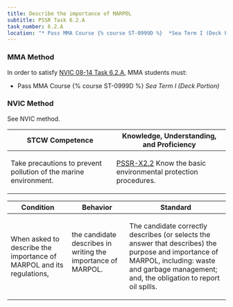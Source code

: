 ```yaml
---
title: Describe the importance of MARPOL
subtitle: PSSR Task 6.2.A 
task_number: 6.2.A
location: "* Pass MMA Course {% course ST-0999D %}  *Sea Term I (Deck Portion)*" 
---
```



### MMA Method

In order to satisfy  [NVIC 08-14  Task  6.2.A]({{site.baseurl}}/assets/images/nvic-08-14.pdf), MMA students must:

* Pass MMA Course {% course ST-0999D %}  *Sea Term I (Deck Portion)*


### NVIC Method

<a onclick="togglevisibility('nvic_methods')" >See NVIC method.</a>

<div id='nvic_methods' class='hide'>

<table>
<thead>
<tr>
<th class='forty'> STCW Competence </th>
<th class='sixty'> Knowledge, Understanding, and Proficiency </th>
</tr>
</thead>




<tbody>
<tr><td markdown='1'>

Take precautions to prevent pollution of the marine environment.

</td><td markdown='1'>

[PSSR-X2.2]({{site.baseurl}}/tables/614.html#PSSR-X2.2) Know the basic environmental protection procedures.

</td></tr>


</tbody>
</table>


<table>
<thead>
<tr><th class='twenty'>  Condition </th><th class='twenty'> Behavior </th><th  class='sixty'>Standard </th></tr>
</thead>
<tbody >



<tr><td markdown='1'>

When asked to describe the importance of MARPOL and its regulations,

</td><td markdown='1'>

the candidate describes in writing the importance of MARPOL.

<br>

<div class="tooltip">
<span class="tooltiptext">
</span>
</div>


</td><td markdown='1'>

The candidate correctly describes (or selects the answer that describes) the purpose and importance of MARPOL, including:
 waste and garbage management; and, the obligation to report oil spills.

</td></tr>
</tbody>
</table>
</div>
